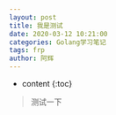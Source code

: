 ```yaml
---
layout: post
title: 我是测试
date: 2020-03-12 10:21:00
categories: Golang学习笔记
tags: frp
author: 阿辉
---
```


* content
{:toc}

> 测试一下

